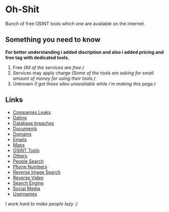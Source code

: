 # Oh-Shit
Bunch of free OSINT tools which one are available on the internet.
## Something you need to know 
**For better understanding i added discription and also i added pricing and free tag with dedicated tools.**
1. Free *(All of the services are free.)*
2. Services may apply charge *(Some of the tools are asking for small amount of money for using their tools.)*
3. Unknown *(I got those sites unavailable while i'm making this page.)*
## Links
- [Companies Leaks](/utils/companies_leaks.md)
- [Dating](/utils/dating.md)
- [Database breaches](/utils/db_breach.md)
- [Documents](/utils/documents.md)
- [Domains](/utils/domains.md)
- [Emails](/utils/emails.md)
- [Maps](/utils/maps.md)
- [OSINT Tools](/utils/osint_tools.md)
- [Others](/utils/others.md)
- [People Search](/utils/people_search.md)
- [Phone Numbers](/utils/phone_number.md)
- [Reverse Image Search](/utils/reverse_image.md)
- [Reverse Video](/utils/reverse_video.md)
- [Search Engine](/utils/search_engines.md)
- [Social Media](/utils/social_media.md)
- [Usernames](/utils/usernames.md)


*I work hard to make people lazy :)*
